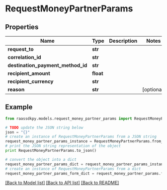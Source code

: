 # RequestMoneyPartnerParams


## Properties
Name | Type | Description | Notes
------------ | ------------- | ------------- | -------------
**request_to** | **str** |  | 
**correlation_id** | **str** |  | 
**destination_payment_method_id** | **str** |  | 
**recipient_amount** | **float** |  | 
**recipient_currency** | **str** |  | 
**reason** | **str** |  | [optional] 

## Example

```python
from raassdkpy.models.request_money_partner_params import RequestMoneyPartnerParams

# TODO update the JSON string below
json = "{}"
# create an instance of RequestMoneyPartnerParams from a JSON string
request_money_partner_params_instance = RequestMoneyPartnerParams.from_json(json)
# print the JSON string representation of the object
print RequestMoneyPartnerParams.to_json()

# convert the object into a dict
request_money_partner_params_dict = request_money_partner_params_instance.to_dict()
# create an instance of RequestMoneyPartnerParams from a dict
request_money_partner_params_form_dict = request_money_partner_params.from_dict(request_money_partner_params_dict)
```
[[Back to Model list]](../README.md#documentation-for-models) [[Back to API list]](../README.md#documentation-for-api-endpoints) [[Back to README]](../README.md)


